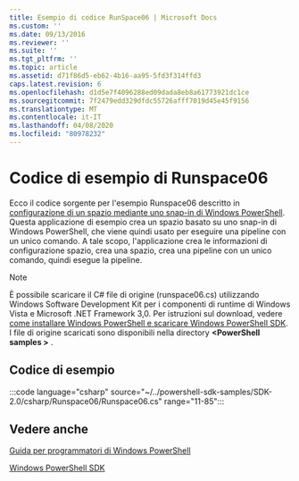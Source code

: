 ```yaml
---
title: Esempio di codice RunSpace06 | Microsoft Docs
ms.custom: ''
ms.date: 09/13/2016
ms.reviewer: ''
ms.suite: ''
ms.tgt_pltfrm: ''
ms.topic: article
ms.assetid: d71f86d5-eb62-4b16-aa95-5fd3f314ffd3
caps.latest.revision: 6
ms.openlocfilehash: d1d5e7f4096288ed09dada8eb8a61773921dc1ce
ms.sourcegitcommit: 7f2479edd329dfdc55726afff7019d45e45f9156
ms.translationtype: MT
ms.contentlocale: it-IT
ms.lasthandoff: 04/08/2020
ms.locfileid: "80978232"
---
```

# <a name="runspace06-code-sample"></a>Codice di esempio di Runspace06

Ecco il codice sorgente per l'esempio Runspace06 descritto in [configurazione di un spazio mediante uno snap-in di Windows PowerShell](https://msdn.microsoft.com/a7289ee8-9732-49ee-91c7-d533e9538b83).
Questa applicazione di esempio crea un spazio basato su uno snap-in di Windows PowerShell, che viene quindi usato per eseguire una pipeline con un unico comando. A tale scopo, l'applicazione crea le informazioni di configurazione spazio, crea una spazio, crea una pipeline con un unico comando, quindi esegue la pipeline.

> [!NOTE]
> È possibile scaricare il C# file di origine (runspace06.cs) utilizzando Windows Software Development Kit per i componenti di runtime di Windows Vista e Microsoft .NET Framework 3,0. Per istruzioni sul download, vedere [come installare Windows PowerShell e scaricare Windows PowerShell SDK](/powershell/scripting/developer/installing-the-windows-powershell-sdk).
> I file di origine scaricati sono disponibili nella directory **\<PowerShell samples >** .

## <a name="code-sample"></a>Codice di esempio

:::code language="csharp" source="~/../powershell-sdk-samples/SDK-2.0/csharp/Runspace06/Runspace06.cs" range="11-85":::

## <a name="see-also"></a>Vedere anche

[Guida per programmatori di Windows PowerShell](./windows-powershell-programmer-s-guide.md)

[Windows PowerShell SDK](../windows-powershell-reference.md)
